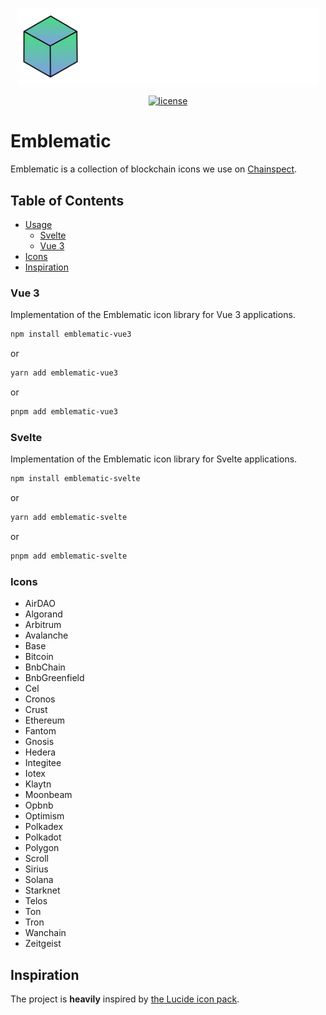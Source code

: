 <p align=center><img width="480" src="https://raw.githubusercontent.com/fromaline/emblematic/master/images/emblematic-logo.svg" alt="Emblematic Logo"></p>
<p align="center">
  <a href="https://github.com/fromaline/emblematic/blob/main/LICENSE"><img src="https://img.shields.io/npm/l/emblematic-svelte" alt="license"></a>
</p>

# Emblematic

Emblematic is a collection of blockchain icons we use on [Chainspect](https://chainspect.app/).

## Table of Contents

- [Usage](#usage)
  - [Svelte](#svelte)
  - [Vue 3](#vue-3)
- [Icons](#icons)
- [Inspiration](#inspiration)

### Vue 3

Implementation of the Emblematic icon library for Vue 3 applications.

```sh
npm install emblematic-vue3
```

or

```sh
yarn add emblematic-vue3
```

or

```sh
pnpm add emblematic-vue3
```

### Svelte

Implementation of the Emblematic icon library for Svelte applications.

```sh
npm install emblematic-svelte
```

or

```sh
yarn add emblematic-svelte
```

or

```sh
pnpm add emblematic-svelte
```

### Icons

- AirDAO
- Algorand
- Arbitrum
- Avalanche
- Base
- Bitcoin
- BnbChain
- BnbGreenfield
- Cel
- Cronos
- Crust
- Ethereum
- Fantom
- Gnosis
- Hedera
- Integitee
- Iotex
- Klaytn
- Moonbeam
- Opbnb
- Optimism
- Polkadex
- Polkadot
- Polygon
- Scroll
- Sirius
- Solana
- Starknet
- Telos
- Ton
- Tron
- Wanchain
- Zeitgeist

## Inspiration

The project is **heavily** inspired by [the Lucide icon pack](https://lucide.dev/).
